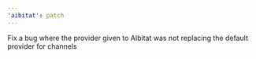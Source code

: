 ```yaml
---
'aibitat': patch
---
```


Fix a bug where the provider given to AIbitat was not replacing the default
provider for channels
